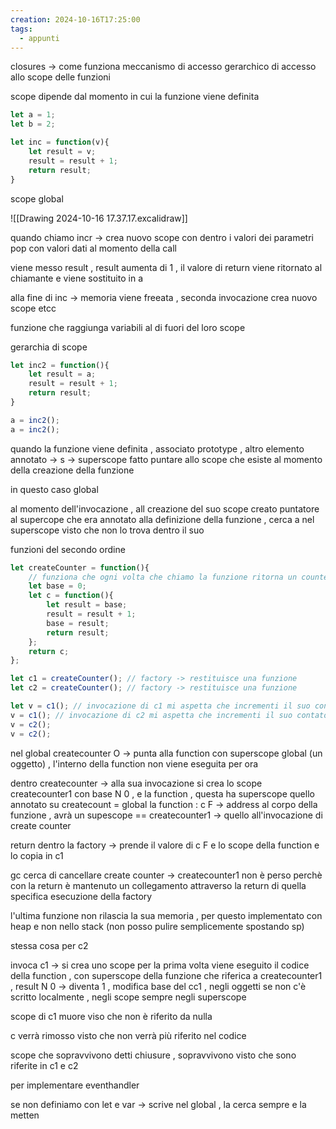 ```yaml
---
creation: 2024-10-16T17:25:00
tags:
  - appunti
---
```

closures -> come funziona meccanismo di accesso gerarchico di accesso allo scope delle funzioni 

scope dipende dal momento in cui la funzione viene definita 

```js
let a = 1;
let b = 2;

let inc = function(v){
    let result = v;
    result = result + 1;
    return result;
}
```

scope global 

![[Drawing 2024-10-16 17.37.17.excalidraw]]

quando chiamo incr -> crea nuovo scope con dentro i valori dei parametri pop con valori dati al momento della call 

viene messo result , result aumenta di 1 , il valore di return viene ritornato al chiamante e viene sostituito in a 

alla fine di inc -> memoria viene freeata , seconda invocazione crea nuovo scope etcc

funzione che raggiunga variabili al di fuori del loro scope 

gerarchia di scope 

```js
let inc2 = function(){
    let result = a;
    result = result + 1;
    return result;
}

a = inc2();
a = inc2();
```

quando la funzione viene definita , associato prototype , altro elemento annotato -> s -> superscope fatto puntare allo scope che esiste al momento della creazione della funzione

in questo caso global

al momento dell'invocazione , all creazione del suo scope creato puntatore al supercope che era annotato alla definizione della funzione , cerca a nel superscope visto che non lo trova dentro il suo 

funzioni del secondo ordine

```js
let createCounter = function(){
    // funziona che ogni volta che chiamo la funzione ritorna un counter
    let base = 0;
    let c = function(){
        let result = base; 
        result = result + 1;
        base = result;
        return result;
    };
    return c;
};

let c1 = createCounter(); // factory -> restituisce una funzione
let c2 = createCounter(); // factory -> restituisce una funzione

let v = c1(); // invocazione di c1 mi aspetta che incrementi il suo contatore interno
v = c1(); // invocazione di c2 mi aspetta che incrementi il suo contatore interno
v = c2();
v = c2();
```

nel global createcounter O -> punta alla function con superscope global (un oggetto) , l'interno della function non viene eseguita per ora

dentro createcounter -> alla sua invocazione si crea lo scope createcounter1 con base N 0 , e la function , questa ha superscope quello annotato su createcount = global 
la function : c F -> address al corpo della funzione , avrà un supescope == createcounter1 -> quello all'invocazione di create counter

return dentro la factory -> prende il valore di c F e lo scope della function e lo copia in c1

gc cerca di cancellare create counter -> createcounter1 non è perso perchè con la return è mantenuto un collegamento attraverso la return di quella specifica esecuzione della factory 

l'ultima funzione non rilascia la sua memoria , per questo implementato con heap e non nello stack (non posso pulire semplicemente spostando sp)

stessa cosa per c2 

invoca c1 -> si crea uno scope per la prima volta viene eseguito il codice della function , con superscope della funzione che riferica a createcounter1 , result N 0 -> diventa 1 , modifica base del cc1 , negli oggetti se non c'è scritto localmente , negli scope sempre negli superscope

scope di c1 muore viso che non è riferito da nulla 

c verrà rimosso visto che non verrà più riferito nel codice 

scope che sopravvivono detti chiusure , sopravvivono visto che sono riferite in c1 e c2 

per implementare eventhandler

se non definiamo con let e var -> scrive nel global , la cerca sempre e la metten 